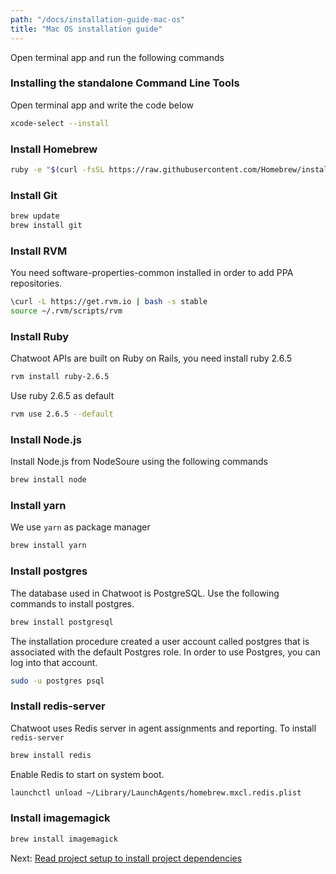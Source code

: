 ```yaml
---
path: "/docs/installation-guide-mac-os"
title: "Mac OS installation guide"
---
```


Open terminal app and run the following commands

### Installing the standalone Command Line Tools

Open terminal app and write the code below

```bash
xcode-select --install
```

### Install Homebrew

```bash
ruby -e "$(curl -fsSL https://raw.githubusercontent.com/Homebrew/install/master/install)"
```

### Install Git

```bash
brew update
brew install git
```

### Install RVM

You need software-properties-common installed in order to add PPA repositories.

```bash
\curl -L https://get.rvm.io | bash -s stable
source ~/.rvm/scripts/rvm
```

### Install Ruby

Chatwoot APIs are built on Ruby on Rails, you need install ruby 2.6.5

```bash
rvm install ruby-2.6.5
```

Use ruby 2.6.5 as default

```bash
rvm use 2.6.5 --default
```

### Install Node.js

Install Node.js from NodeSoure using the following commands

```bash
brew install node
```

### Install yarn

We use `yarn` as package manager

```bash
brew install yarn
```

### Install postgres

The database used in Chatwoot is PostgreSQL. Use the following commands to install postgres.

```bash
brew install postgresql
```

The installation procedure created a user account called postgres that is associated with the default Postgres role. In order to use Postgres, you can log into that account.

```bash
sudo -u postgres psql
```

### Install redis-server

Chatwoot uses Redis server in agent assignments and reporting. To install `redis-server`

```bash
brew install redis
```

Enable Redis to start on system boot.

```bash
launchctl unload ~/Library/LaunchAgents/homebrew.mxcl.redis.plist
```

### Install imagemagick

```bash
brew install imagemagick
```

Next: [Read project setup to install project dependencies](https://www.chatwoot.com/docs/dependencies) 
